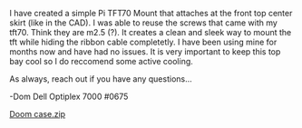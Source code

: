 I have created a simple Pi TFT70 Mount that attaches at the front top center skirt (like in the CAD). I was able to reuse the screws that came with my tft70. Think they are m2.5 (?). It creates a clean and sleek way to mount the tft while hiding the ribbon cable completetly. I have been using mine for months now and have had no issues. It is very important to keep this top bay cool so I do reccomend some active cooling.

As always, reach out if you have any questions...

-Dom Dell Optiplex 7000 #0675


[Doom case.zip](https://github.com/ddellant/DoomCube-2/files/9932102/Doom.case.zip)
